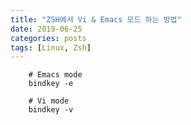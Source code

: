 ```yaml
---
title: "ZSH에서 Vi & Emacs 모드 하는 방법"
date: 2019-06-25
categories: posts
tags: [Linux, Zsh] 
---
```


```
	# Emacs mode
	bindkey -e
	
	# Vi mode
	bindkey -v
```

